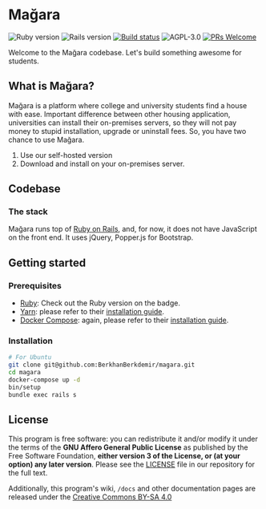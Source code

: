 # Mağara

![Ruby version](https://img.shields.io/badge/Ruby-v2.5.1-green.svg)
![Rails version](https://img.shields.io/badge/Rails-v5.2.1-green.svg)
[![Build status](https://travis-ci.com/BerkhanBerkdemir/magara.svg?branch=master)](https://travis-ci.com/BerkhanBerkdemir/magara)
![AGPL-3.0](https://img.shields.io/badge/license-AGPL--3.0-blue.svg)
[![PRs Welcome](https://img.shields.io/badge/PRs-welcome-brightgreen.svg)](http://makeapullrequest.com)

Welcome to the Mağara codebase. Let's build something awesome for students.

## What is Mağara?

Mağara is a platform where college and university students find a house with ease. Important difference between other housing application, universities can install their on-premises servers, so they will not pay money to stupid installation, upgrade or uninstall fees. So, you have two chance to use Mağara.

1. Use our self-hosted version
2. Download and install on your on-premises server.

## Codebase

### The stack

Mağara runs top of [Ruby on Rails](https://rubyonrails.org), and, for now, it does not have JavaScript on the front end. It uses jQuery, Popper.js for Bootstrap.

## Getting started

### Prerequisites

* [Ruby](https://www.ruby-lang.org/en/): Check out the Ruby version on the badge.
* [Yarn](https://yarnpkg.com/en/): please refer to their [installation guide](https://yarnpkg.com/en/docs/install).
* [Docker Compose](https://docs.docker.com/compose): again, please refer to their [installation guide](https://docs.docker.com/compose/install).

### Installation

```bash
# For Ubuntu
git clone git@github.com:BerkhanBerkdemir/magara.git
cd magara
docker-compose up -d
bin/setup
bundle exec rails s
```

## License

This program is free software: you can redistribute it and/or modify it under the terms of the **GNU Affero General Public License** as published by the Free Software Foundation, **either version 3 of the License, or (at your option) any later version**. Please see the [LICENSE](LICENSE) file in our repository for the full text.

Additionally, this program's wiki, `/docs` and other documentation pages are released under the [Creative Commons BY-SA 4.0][CC]

[CC]: https://creativecommons.org/licenses/by-sa/4.0/legalcode.txt
